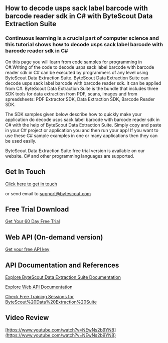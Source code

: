 ## How to decode usps sack label barcode with barcode reader sdk in C# with ByteScout Data Extraction Suite

### Continuous learning is a crucial part of computer science and this tutorial shows how to decode usps sack label barcode with barcode reader sdk in C#

On this page you will learn from code samples for programming in C#.Writing of the code to decode usps sack label barcode with barcode reader sdk in C# can be executed by programmers of any level using ByteScout Data Extraction Suite. ByteScout Data Extraction Suite can decode usps sack label barcode with barcode reader sdk. It can be applied from C#. ByteScout Data Extraction Suite is the bundle that includes three SDK tools for data extraction from PDF, scans, images and from spreadsheets: PDF Extractor SDK, Data Extraction SDK, Barcode Reader SDK.

The SDK samples given below describe how to quickly make your application do decode usps sack label barcode with barcode reader sdk in C# with the help of ByteScout Data Extraction Suite.  Simply copy and paste in your C# project or application you and then run your app! If you want to use these C# sample examples in one or many applications then they can be used easily.

ByteScout Data Extraction Suite free trial version is available on our website. C# and other programming languages are supported.

## Get In Touch

[Click here to get in touch](https://bytescout.zendesk.com/hc/en-us/requests/new?subject=ByteScout%20Data%20Extraction%20Suite%20Question)

or send email to [support@bytescout.com](mailto:support@bytescout.com?subject=ByteScout%20Data%20Extraction%20Suite%20Question) 

## Free Trial Download

[Get Your 60 Day Free Trial](https://bytescout.com/download/web-installer?utm_source=github-readme)

## Web API (On-demand version)

[Get your free API key](https://pdf.co/documentation/api?utm_source=github-readme)

## API Documentation and References

[Explore ByteScout Data Extraction Suite Documentation](https://bytescout.com/documentation/index.html?utm_source=github-readme)

[Explore Web API Documentation](https://pdf.co/documentation/api?utm_source=github-readme)

[Check Free Training Sessions for ByteScout%20Data%20Extraction%20Suite](https://academy.bytescout.com/)

## Video Review

[https://www.youtube.com/watch?v=NEwNs2b9YN8](https://www.youtube.com/watch?v=NEwNs2b9YN8)